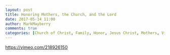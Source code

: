 ```yaml
---
layout: post
title: Honoring Mothers, the Church, and the Lord
date: 2017-05-14 11:00
author: MarkMayberry
comments: true
categories: [Church of Christ, Family, Honor, Jesus Christ, Mothers, Video, Reverence]
---
```

https://vimeo.com/218926150
